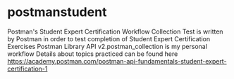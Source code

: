 # postmanstudent
Postman's Student Expert Certification Workflow
Collection Test is written by Postman in order to test completion of Student Expert Certification Exercises
Postman Library API v2.postman_collection is my personal workflow
Details about topics practiced can be found here 
https://academy.postman.com/postman-api-fundamentals-student-expert-certification-1
